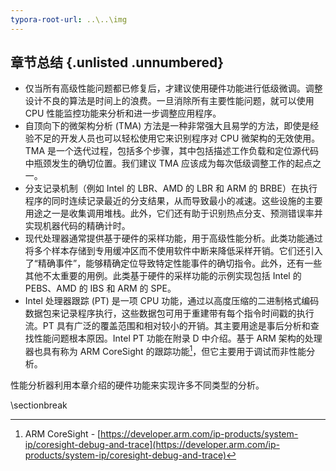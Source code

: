 ```yaml
---
typora-root-url: ..\..\img
---
```


## 章节总结 {.unlisted .unnumbered}

* 仅当所有高级性能问题都已修复后，才建议使用硬件功能进行低级微调。调整设计不良的算法是时间上的浪费。一旦消除所有主要性能问题，就可以使用 CPU 性能监控功能来分析和进一步调整应用程序。 
* 自顶向下的微架构分析 (TMA) 方法是一种非常强大且易学的方法，即使是经验不足的开发人员也可以轻松使用它来识别程序对 CPU 微架构的无效使用。TMA 是一个迭代过程，包括多个步骤，其中包括描述工作负载和定位源代码中瓶颈发生的确切位置。我们建议 TMA 应该成为每次低级调整工作的起点之一。
* 分支记录机制（例如 Intel 的 LBR、AMD 的 LBR 和 ARM 的 BRBE）在执行程序的同时连续记录最近的分支结果，从而导致最小的减速。这些设施的主要用途之一是收集调用堆栈。此外，它们还有助于识别热点分支、预测错误率并实现机器代码的精确计时。
* 现代处理器通常提供基于硬件的采样功能，用于高级性能分析。此类功能通过将多个样本存储到专用缓冲区而不使用软件中断来降低采样开销。它们还引入了“精确事件”，能够精确定位导致特定性能事件的确切指令。此外，还有一些其他不太重要的用例。此类基于硬件的采样功能的示例实现包括 Intel 的 PEBS、AMD 的 IBS 和 ARM 的 SPE。
* Intel 处理器跟踪 (PT) 是一项 CPU 功能，通过以高度压缩的二进制格式编码数据包来记录程序执行，这些数据包可用于重建带有每个指令时间戳的执行流。PT 具有广泛的覆盖范围和相对较小的开销。其主要用途是事后分析和查找性能问题根本原因。Intel PT 功能在附录 D 中介绍。基于 ARM 架构的处理器也具有称为 ARM CoreSight 的跟踪功能[^2]，但它主要用于调试而非性能分析。

性能分析器利用本章介绍的硬件功能来实现许多不同类型的分析。

[^2]: ARM CoreSight - [https://developer.arm.com/ip-products/system-ip/coresight-debug-and-trace](https://developer.arm.com/ip-products/system-ip/coresight-debug-and-trace)

\sectionbreak